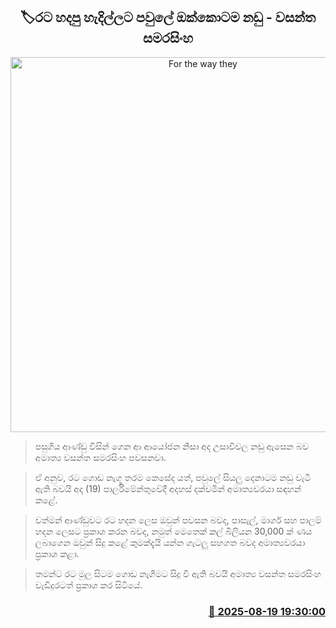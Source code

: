 <p align='center'><b><h2 align='center' title='For the way they've developed the country, the entire family is facing lawsuits - Wasantha Samarasinghe'>🏷රට හදපු හැදිල්ලට පවුලේ ඔක්කොටම නඩු - වසන්ත සමරසිංහ</h2></b></p>
<p align='center'><img src='https://helakuru.sgp1.cdn.digitaloceanspaces.com/esana/images/lib/wasantha-samarasinhe-parliment-new.jpg' width='600' alt='For the way they've developed the country, the entire family is facing lawsuits - Wasantha Samarasinghe'></p>

> පසුගිය ආණ්ඩු විසින් ගෙන ආ ආයෝජන නිසා අද උසාවිවල නඩු ඇසෙන බව අමාත්‍ය වසන්ත සමරසිංහ පවසනවා.

> ඒ අනුව, රට ගොඩ නැගූ තරම කෙසේද යත්, පවුලේ සියලු දෙනාටම නඩු වැටී ඇති බවයි අද (19) පාර්ලිමේන්තුවේදී අදහස් දක්වමින් අමාත්‍යවරයා සඳහන් කළේ.

> වත්මන් ආණ්ඩුවට රට හදන ලෙස ඔවුන් පවසන බවද, පාසැල්, මාර්ග සහ පාලම් හදන ලෙසට ප්‍රකාශ කරන බවද, නමුත් මෙතෙක් කල් බිලියන 30,000 ක් ණය ලබාගෙන ඔවුන් සිදු කළේ කුමක්දැයි යන්න ගැටලු සහගත බවද අමාත්‍යවරයා ප්‍රකාශ කළා.

> තමන්ට රට මුල සිටම ගොඩ නැගීමට සිදු වී ඇති බවයි අමාත්‍ය වසන්ත සමරසිංහ වැඩිදුරටත් ප්‍රකාශ කර සිටියේ.



<h3 align='right'><a href='https://www.helakuru.lk/esana/p/112837/'>📅 2025-08-19 19:30:00</a></h3>

